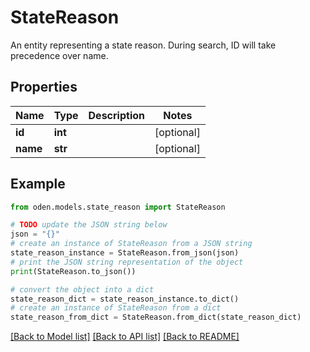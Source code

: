 # StateReason

An entity representing a state reason. During search, ID will take precedence over name.

## Properties

Name | Type | Description | Notes
------------ | ------------- | ------------- | -------------
**id** | **int** |  | [optional] 
**name** | **str** |  | [optional] 

## Example

```python
from oden.models.state_reason import StateReason

# TODO update the JSON string below
json = "{}"
# create an instance of StateReason from a JSON string
state_reason_instance = StateReason.from_json(json)
# print the JSON string representation of the object
print(StateReason.to_json())

# convert the object into a dict
state_reason_dict = state_reason_instance.to_dict()
# create an instance of StateReason from a dict
state_reason_from_dict = StateReason.from_dict(state_reason_dict)
```
[[Back to Model list]](../README.md#documentation-for-models) [[Back to API list]](../README.md#documentation-for-api-endpoints) [[Back to README]](../README.md)


